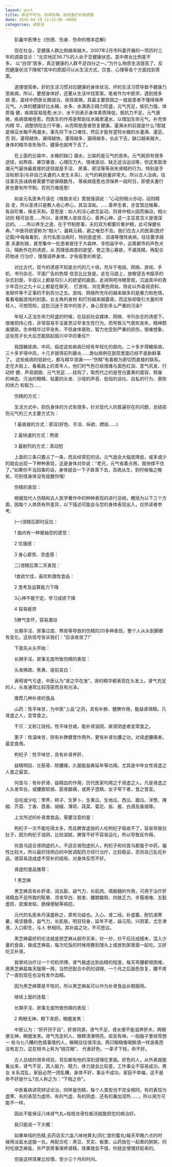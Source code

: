 ```yaml
---
layout: post
title: 邪淫不可为，伤肾伤精，如何食疗补救调理
date: 2016-04-19 11:21:00 +0800
categories: 戒邪淫
---
```


　　彭鑫中医博士《伤德、伤身、伤命的根本症解》
　　现在社会，亚健康人群比例越来越大，2007年2月市科委开展的一项历时三年的调查显示：“北京地区56.7%的人处于亚健康状态，其中男女比例差不多， 以“白领”居多，真正健康的人群不足四分之一。”为什么物质生活提高了，反而健康状况下降呢?其中的原因可以从生活方式、饮食、心理等各个方面找到答案。
　　道理很简单，好的生活习惯对应健康的身体状况、坏的生活习惯导致不健康乃至疾病，所以，要想身体好，还要从生活中找答案。笔者作为中医师，遇到很多病 患，虽经中西医长期调治，收效甚微，其最主要原因之一就是患者不懂得保养元气。人体的健康好比水箱，水多、水满表示精力旺盛，元气充足，抵抗力强，体质强 健，疾病容易痊愈;水少、水干则表示身体素质降低，抵抗力不足，元气衰微，疾病很难痊愈。而医生的作用是帮助往水箱里灌水，以增加生命元气，补充体内精 华，调整阴阳五行平衡，从而帮助患者恢复健康。灌满水的前提是什么?那就是保证水箱不再漏水，事先将下水口堵住，然后才能有望将水箱的水灌满、灌足。否 则，灌得越快，漏得越快，灌得越多，漏得越多，长此下去，缺口越来越大，身体的精华丧失殆尽，健康也就垮下去了。
　　在上面的比喻中，水箱的缺口 漏水，比喻的是元气的丧失。元气耗损有很多途径，如熬夜、暴饮暴食、心理压力大、情绪波动、缺乏适当运动等，但这里面泄漏元气最快最直接的途径就是手淫、 房事、邪淫等等丧失肾精的行为，特别是手淫和邪淫(与非自己夫妻的人发生关系)，元气的耗损量非常大。所以古人治病，往往事先告诫病者需要节欲保精数月， 等疾病痊愈也须保养一段时日，即使夫妻行房也要有所节制，否则万难痊愈!
　　如金元名医朱丹溪在《格致余论》里就强调说：“心动则相火亦动，动则精自 走，所以圣贤只是教人收心养心，其旨深矣。……善养生者，亦宜暂远帷幕，各自珍重，保全天和。意思是：如人的淫心欲念妄动，则肾中相火因而煽动，相火动则 精可自泄……所以，圣贤教人收敛淫心、善养心神，这一主旨其含义是很深远的。……所以养生之道，在于节制房事，夫妇双方都要珍重护精，此可保健长寿。” 中医将欲望称为“相火”，最耗元精，避之唯恐不及。我们在古人的医案(医疗记载)中每每看到，古代名医治病时，特别是虚劳、消渴等慢性疾病，往往要求病患 夫妻别居，甚至集中一批患者居住于大森林、寺院庙宇中，远离都市的声色犬马，隔断外在的诱惑，从 而降低病患的欲望，使之清心寡欲，不漏真精，再配合药物进 行治疗，慢慢调养身体，才有痊愈的希望。
　　对比古代，现今的诱惑不知是古代的几十倍，充斥于电视、网络、游戏、手机、书刊杂志、平面广告的色情 信息比比皆是。走在马路上，放眼望去书报亭的杂志封面，半成以上都是勾引人的欲望的画面。走进网吧冷眼旁观，沉迷其中的青少年百分之九十以上都是在聊天、 打游戏、浏览黄色网站，除此以外查阅资料、发邮件等干正事的不到百分之五。游戏、网络所充斥的越来越多的是暴力和色情，看看电脑游戏的封面，女主角的身材 和打扮越来越露骨。而这些却吸引大量的年轻人，可想而知，这批沉迷于其中的孩子，身心受到多么严重的污染?
　　年轻人正当生命力旺盛的时候，在目前社会媒体、网络、书刊杂志的诱惑下，很难把持心性，非常容易手淫甚至过早发生性行为，而导致元气衰败丧失，精神颓废猥琐，生命精华过早丧失，不但身体衰败，智力也受到严重的损伤，很难想象，这些孩子长大后怎能挑起振兴中华的重任?!
　　我国糖尿病、中风、癌症这些疾病已经有年轻化的趋向，二十多岁得糖尿病，三十多岁得中风，十几岁就得前列腺炎……类似病例在医院里面已经不是新鲜事了。 这些疾病的低龄化，都与精华泄漏——“伤精”有着极为密切而直接的联系。走在大街上，看看路上的青年人，他们的气色已经很难与面色红润、意气风发、行动矫 健、声音朗朗、元气充足……挂钩了，取而代之的是苍白萎黄的面容、颓废的神态、污浊的眼睛、枯萎的头发、沙哑的声音、低俗的谈吐、自私的行为、衰败的体力 和智力……
　　伤精的方式：
　　生活方式中，损伤身体的方式有很多，针对现代人的普遍存在的问题，总结损伤元气的三大主要方式为：
　　1 最直接的方式：邪淫(好色、手淫、纵欲、嫖妓……)
　　2 最快速的方式：熬夜
　　3 最剧烈的方式：真动怒
　　上面的三条只要占了一条，而且经常犯的话，元气就会大幅度降低，或多或少的就会出现一下种种表现，这是身体对你说：“老兄，元气省着点用，我快撑不住了。”如果你不当回事的话，身体就会一下子跌落下去，百病丛生，到时候悔之晚矣，可别怪身体没有提醒你哦!
　　伤精的表现：
　　根据现代人伤精和古人医学著作中的种种表现的进行总结，概括为以下三个方面，因每个人体质有所差异，以下描述可能会与您的身体表现出入，仅供读者参考;
　　(一)泄精后即时反应：
　　1 脑内有一种被抽空的感觉：
　　2 饥饿感：
　　3 身心疲劳、空虚感：
　　二)泄精后第二天表现：
　　1食欲欠佳，喜欢刺激性食品：
　　2 思考及运算能力下降
　　3心神不能宁定，学习成绩下降
　　4 容易疲劳
　　5脾气变坏，容易激动
　　长期手淫、房事过度、熬夜等导致的伤精的20多种表现，整个人从头到脚都有变化，这些信号告诉我们：“应该收敛了!”
　　下面先从头开始：
　　长期手淫、房事无度所致伤精的表现：
　　头发稀疏、焦黄、提前变白：
　　表明肾气亏虚，中医认为“肾之华在发”，肾的精华都表现在头发上。肾气充足的人，头发通常比较茂密而且有光泽。
　　推荐几种补肾的食品
　　山药：性平味甘，为中医“上品”之药，具有补肺、健脾作用，能益肾填精。凡肾虚之人，宜常食之。
　　干贝：又称江珧柱。性平味甘咸，能补肾滋阴，故肾阴虚者宜常食之。
　　栗子：性温味甘，除有补脾健胃作用外，更有补肾壮腰之功，对肾虚腰痛者，最宜食用。
　　枸杞子：性平味甘，具有补肾养肝、
　　益精明目、壮筋骨、除腰痛，久服能益寿延年等功用。尤其是中年女性肾虚之人食之最宜。
　　何首乌：有补肝肾、益精血的作用，历代医家均用之于肾虚之人。凡是肾虚之人头发早白，或腰膝软弱、筋骨酸痛，或男子遗精，女子带下者，食之皆宜。
　　忌吃或少吃：荸荠、柿子、生萝卜、生黄瓜、生地瓜、西瓜、甜瓜、洋葱、辣椒、芥菜、丁香、茴香、胡椒、薄荷、莼菜、菊花、盐、酱、白酒及香烟等。
　　上文所述的补肾类食品，需要注意的是：
　　枸杞子一次不能吃得太多，而且脾胃虚弱的人吃枸杞子吸收不了，容易导致拉肚子，因为枸杞子滋阴，比较滋腻，脾胃不好不容易运化，所以导致反作用。
　　何首乌适合肾阴虚的人，不适合肾阳虚的人，枸杞子和何首乌都属于中药，偏性比较大，所以最好找明白的中医调配药方经行治疗，比较稳妥，否则自己乱吃补品，很容易造成虚不受补的结局，对身体反而不好。
　　肾虚的食品推荐：
　　1 黑芝麻
　　黑芝麻具有补肝肾、润五脏、益气力、长肌肉、填脑髓的作用，可用于治疗肝肾精血不足所致的眩晕、须发早白、脱发、腰膝酸软、四肢乏力、步履艰难、五脏虚损、皮燥发枯、肠燥便秘等病症。
　　元代的名医朱丹溪盛称之，原有功益也。入心、肾二经。补虚赢，耐饥渴寒暑，填坚髓骨，益气力，长肌肤，明目轻身，延年不老，益元阳，兴阴茎，尤生津液，入口即生，与人 参相同。其补益之功，不可思议。
　　黑芝麻最好的吃法就是把芝麻从超市买来，炒一炒，炒干后压成细末，混入少量的食盐，做成芝麻盐，每次吃饭的时候用撒到馒头上或放到粥里面一起吃，又好吃又补肾。
　　我曾经治疗过一个司机师傅，肾气极虚达到血精的程度，每天弯腰都很困难，用黑芝麻盐每天服用一两，当然还配合中药的调理，一个月之后面色恢复，腰不疼了一直到现在也没有发作血精。
　　因为黑芝麻算是平性的，所以黑芝麻盐可以作为补肾食品长期服用。
　　继续上面的连载：
　　长期手淫、房事无度所致伤精的表现：
　　2 两眼无神，眼下青瘀，眼圈发黑：
　　中医认为：“肝开窍于目”，肝肾同源，肾气不足，肾水便不能滋养肝木，两眼便无神，眼圈发黑。肾气充足的人，眼睛清澈明亮，奕奕有神。一般脑子里经常想一 些乌七八糟的色情事情的人，眼睛往往很浑浊，两只眼睛像喝醉酒一样游离而没有定力，这在相书上称为“桃花眼”， 代表好色，一辈子下贱，命不好。
　　古人总结的很多经验，背后都有他的深刻道理在里面。好色的人，从外表就能看出来，肾气不足，其人脑力、精力、体力就会比较差，工作事业不容易成功，男女 关系混乱，家庭必然一团乱糟，身体不好，事业不成功，家庭不幸福，这不是命不好是什么?古人称之为：“下贱之命”。
　　中医看病讲究辨证论治，同样是伤精，每个人类型也不完全相同，有的表现为虚寒、有的表现为虚热、有的气虚、有的阴虚、还有的兼加湿热……，所以用方可能不一样。
　　因此不能保证八味肾气丸+桂枝龙骨牡蛎汤就能把您的病治好。
　　我只能说一下大概：
　　如果单纯的伤精,去药店买六盒八味地黄丸(同仁堂的蜜丸)每天早晚六点的时候用淡盐水送服一丸，再配合吃：黑豆、芡实、板栗、山药放在一起煮的粥粥，同时吃很芝麻盐，并严禁房事保养肾精，效果就会不错，你就会慢慢好起来的。
　　但是这样效果比较慢，至少三个月的时间。